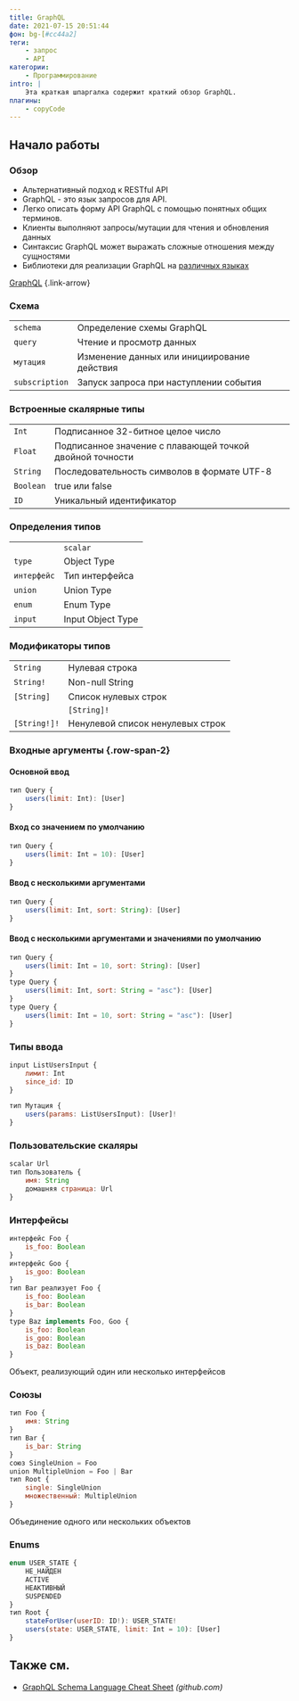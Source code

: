 ```yaml
---
title: GraphQL
date: 2021-07-15 20:51:44
фон: bg-[#cc44a2]
теги:
    - запрос
    - API
категории:
    - Программирование
intro: |
    Эта краткая шпаргалка содержит краткий обзор GraphQL.
плагины:
    - copyCode
---
```



Начало работы
--------

### Обзор

- Альтернативный подход к RESTful API
- GraphQL - это язык запросов для API.
- Легко описать форму API GraphQL с помощью понятных общих терминов.
- Клиенты выполняют запросы/мутации для чтения и обновления данных
- Синтаксис GraphQL может выражать сложные отношения между сущностями
- Библиотеки для реализации GraphQL на [различных языках](https://graphql.org/code/)

[GraphQL](https://graphql.org/)
{.link-arrow}


### Схема

| | |
|----------------|----------------------------------|
| `schema` | Определение схемы GraphQL |
| `query` | Чтение и просмотр данных |
| `мутация` | Изменение данных или инициирование действия |
| `subscription` | Запуск запроса при наступлении события |



### Встроенные скалярные типы

| | |
|-----------|----------------------------------------------|
| `Int` | Подписанное 32-битное целое число |
| `Float` | Подписанное значение с плавающей точкой двойной точности |
| `String` | Последовательность символов в формате UTF-8 |
| `Boolean` | true или false |
| `ID` | Уникальный идентификатор |



### Определения типов

| | |
|-------------|-------------------|
| | `scalar` | Скалярный тип |
| `type` | Object Type |
| `интерфейс` | Тип интерфейса |
| `union` | Union Type |
| `enum` | Enum Type |
| `input` | Input Object Type |



### Модификаторы типов

| | |
|--------------|-----------------------------------|
| `String` | Нулевая строка |
| `String!` | Non-null String |
| `[String]` | Список нулевых строк |
| | `[String]!` | Не нулевой список нулевых строк |
| `[String!]!` | Ненулевой список ненулевых строк |


### Входные аргументы {.row-span-2}
#### Основной ввод
```js
тип Query {
    users(limit: Int): [User]
}
```

#### Вход со значением по умолчанию
```js
тип Query {
    users(limit: Int = 10): [User]
}
```


#### Ввод с несколькими аргументами
```js
тип Query {
    users(limit: Int, sort: String): [User]
}
```


#### Ввод с несколькими аргументами и значениями по умолчанию

```js
тип Query {
    users(limit: Int = 10, sort: String): [User]
}
type Query {
    users(limit: Int, sort: String = "asc"): [User]
}
type Query {
    users(limit: Int = 10, sort: String = "asc"): [User]
}
```


### Типы ввода


```js
input ListUsersInput {
    лимит: Int
    since_id: ID
}
```

```js
тип Мутация {
    users(params: ListUsersInput): [User]!
}
```

### Пользовательские скаляры


```js
scalar Url
тип Пользователь {
    имя: String
    домашняя страница: Url
}
```


### Интерфейсы

```js
интерфейс Foo {
    is_foo: Boolean
}
интерфейс Goo {
    is_goo: Boolean
}
тип Bar реализует Foo {
    is_foo: Boolean
    is_bar: Boolean
}
type Baz implements Foo, Goo {
    is_foo: Boolean
    is_goo: Boolean
    is_baz: Boolean
}
```
Объект, реализующий один или несколько интерфейсов


### Союзы

```js
тип Foo {
    имя: String
}
тип Bar {
    is_bar: String
}
союз SingleUnion = Foo
union MultipleUnion = Foo | Bar
тип Root {
    single: SingleUnion
    множественный: MultipleUnion
}
```
Объединение одного или нескольких объектов


### Enums

```js
enum USER_STATE {
    НЕ_НАЙДЕН
    ACTIVE
    НЕАКТИВНЫЙ
    SUSPENDED
}
тип Root {
    stateForUser(userID: ID!): USER_STATE!
    users(state: USER_STATE, limit: Int = 10): [User]
}
```



Также см.
-------
* [GraphQL Schema Language Cheat Sheet](https://github.com/sogko/graphql-schema-language-cheat-sheet) _(github.com)_
